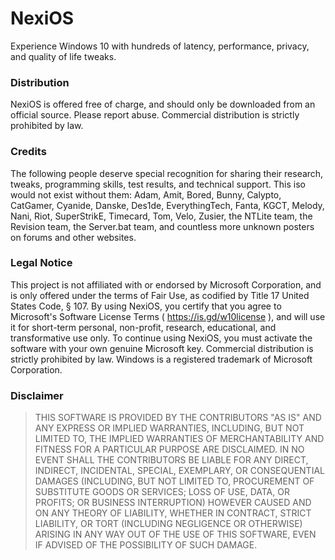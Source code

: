# NexiOS
Experience Windows 10 with hundreds of latency, performance, privacy, and quality of life tweaks.
### Distribution
NexiOS is offered free of charge, and should only be
downloaded from an official source. Please report abuse.
Commercial distribution is strictly prohibited by law.
### Credits
The following people deserve special recognition for sharing
their research, tweaks, programming skills, test results, and
technical support. This iso would not exist without them:
Adam, Amit, Bored, Bunny, Calypto, CatGamer, Cyanide, Danske,
Des1de, EverythingTech, Fanta, KGCT, Melody, Nani, Riot, 
SuperStrikE, Timecard, Tom, Velo, Zusier, the NTLite team, 
the Revision team, the Server.bat team, and countless more
unknown posters on forums and other websites.
### Legal Notice
This project is not affiliated with or endorsed by Microsoft
Corporation, and is only offered under the terms of Fair Use,
as codified by Title 17 United States Code, § 107. By using
NexiOS, you certify that you agree to Microsoft's Software
License Terms ( https://is.gd/w10license ), and will use it
for short-term personal, non-profit, research, educational,
and transformative use only. To continue using NexiOS, you
must activate the software with your own genuine Microsoft
key. Commercial distribution is strictly prohibited by law.
Windows is a registered trademark of Microsoft Corporation.
### Disclaimer
>THIS SOFTWARE IS PROVIDED BY THE CONTRIBUTORS "AS IS" AND ANY
EXPRESS OR IMPLIED WARRANTIES, INCLUDING, BUT NOT LIMITED TO,
THE IMPLIED WARRANTIES OF MERCHANTABILITY AND FITNESS FOR A
PARTICULAR PURPOSE ARE DISCLAIMED. IN NO EVENT SHALL THE
CONTRIBUTORS BE LIABLE FOR ANY DIRECT, INDIRECT, INCIDENTAL,
SPECIAL, EXEMPLARY, OR CONSEQUENTIAL DAMAGES (INCLUDING, BUT
NOT LIMITED TO, PROCUREMENT OF SUBSTITUTE GOODS OR SERVICES;
LOSS OF USE, DATA, OR PROFITS; OR BUSINESS INTERRUPTION)
HOWEVER CAUSED AND ON ANY THEORY OF LIABILITY, WHETHER IN
CONTRACT, STRICT LIABILITY, OR TORT (INCLUDING NEGLIGENCE OR
OTHERWISE) ARISING IN ANY WAY OUT OF THE USE OF THIS SOFTWARE,
EVEN IF ADVISED OF THE POSSIBILITY OF SUCH DAMAGE.
